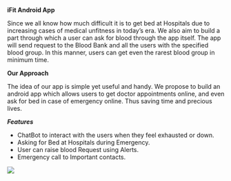 **iFit Android App**

Since we all know how much difficult it is to get bed at Hospitals due to increasing cases of medical unfitness in today’s era. We also aim to build a part through which a user can ask for blood through the app itself. The app will send request to the Blood Bank and all the users with the specified blood group. In this manner, users can get even the rarest blood group in minimum time. 

**Our Approach**

The idea of our app is simple yet useful and handy. We propose to build an android app which allows users to get doctor appointments online, and even ask for bed in case of emergency online. Thus saving time and precious lives. 

***Features***

- ChatBot to interact with the users when they feel exhausted or down.
- Asking for Bed at Hospitals during Emergency.
- User can raise blood Request using Alerts.
- Emergency call to Important contacts.

![](https://photos.app.goo.gl/dunrnrJ4MKvMsg4h7.png)
